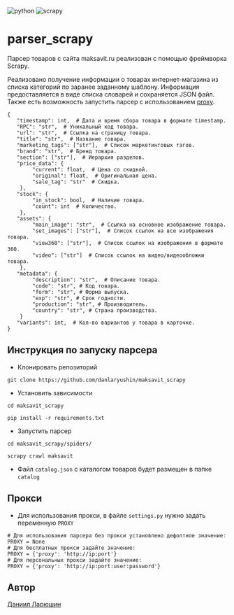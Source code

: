 ![python](https://img.shields.io/badge/python-222324?style=for-the-badge&logo=python&logoColor=yellow)
![scrapy](https://img.shields.io/badge/scrapy-222324?style=for-the-badge&logo=searxng&logoColor=brown)
# parser_scrapy
Парсер товаров с сайта maksavit.ru реализован с помощью фреймворка Scrapy.

Реализовано получение информации о товарах интернет-магазина из списка категорий по заранее заданному шаблону.
Информация предоставляется в виде списка словарей и сохраняется JSON файл.
Также есть возможность запустить парсер с использованием [proxy](https://github.com/danlaryushin/maksavit_scrapy#%D0%BF%D1%80%D0%BE%D0%BA%D1%81%D0%B8).
```
{
   "timestamp": int,  # Дата и время сбора товара в формате timestamp.
   "RPC": "str",  # Уникальный код товара.
   "url": "str",  # Ссылка на страницу товара.
   "title": "str",  # Название товара.
   "marketing_tags": ["str"],  # Список маркетинговых тэгов.
   "brand": "str",  # Бренд товара.
   "section": ["str"],  # Иерархия разделов.
   "price_data": {
        "current": float,  # Цена со скидкой.
        "original": float,  # Оригинальная цена.
        "sale_tag": "str"  # Скидка.
    },
   "stock": {
        "in_stock": bool,  # Наличие товара.
        "count": int  # Количество.
    },
   "assets": {
        "main_image": "str",  # Ссылка на основное изображение товара.
        "set_images": ["str"],  # Список ссылок на все изображения товара.
        "view360": ["str"],  # Список ссылок на изображения в формате 360.
        "video": ["str"]  # Список ссылок на видео/видеообложки товара.
    },
   "metadata": {
        "description": "str",  # Описание товара.
        "code": "str", # Код товара.
        "form": "str", # Форма выпуска.
        "exp": "str", # Срок годности.
        "production": "str", # Производитель.
        "country": "str", # Страна производства.
    }
   "variants": int,  # Кол-во вариантов у товара в карточке.
}
```
## Инструкция по запуску парсера

* Клонировать репозиторий
```
git clone https://github.com/danlaryushin/maksavit_scrapy
```
* Установить зависимости
```
cd maksavit_scrapy
```
```
pip install -r requirements.txt
```
* Запустить парсер
```
cd maksavit_scrapy/spiders/
```
```
scrapy crawl maksavit
```

* Файл ```catalog.json``` с каталогом товаров будет размещен в папке ```catalog```

## Прокси
* Для использования прокси, в файле ```settings.py``` нужно задать переменную ```PROXY```
```
# Для использования парсера без прокси установлено дефолтное значение:
PROXY = None
# Для бесплатных прокси задайте значение:
PROXY = {'proxy': 'http://ip:port'}
# Для персональных прокси задайте значение:
PROXY = {'proxy': 'http://ip:port:user:password'}
```

## Автор
[Даниил Ларюшин](https://github.com/danlaryushin)
